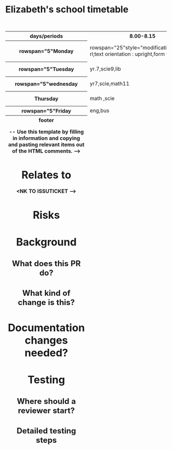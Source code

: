 <!DO TYPE  html >
<html lang="en">
<meta charset=UTF-8">
<meta name="viewport "content="width:width device -width,initial scale=1.0">
<title>school timetable 2025/2024</title>
<style >
body {
    font family:Arial san-serif;
    margin:20px
    background color:fafafa
}
h1{
    text-align:centre 
    color:blue 
}
table {
    width :100%
    border collapse : collapse 
    margin:20px
    background color:white 
}
th,td{
    border: 2px
    padding:10px
    text align:centre 
    background color:white 
}
caption {
    font size:1.5em
    margin-bottom :10px
}
</style>
</head>
<body>
<h1>Elizabeth's school timetable </h1>
<table>
<caption>school timetable 2025/2024</caption>
<thead>
<tr>
<th>days/periods</th>
<th>8.00-8.15</th>
<th>8.15-8.55</th>
<th>8.55-9.45</th>
<th>9.45-10.15</th>
<th>10.15-10.45</th>
<th>10.45-11.15</th>
<th>11.15-12.45</th>
<th>12.45-1.30</th>
<th>1.30-2.00</th>
<th>2.00-2.45</th>
<th>2.45-3.30</th>
<th>3.30-4.00</th>
</tr>
<tr>
<th>rowspan="5"Monday</th>
<td>rowspan="25"style="modification:vertical-rl;text orientation : upright,form
 tutor>
<td>yr.7,yr.8,yr.9,yr.10,yr.11</td>

<td>rowspan="5"devotion </td>
<td>ICT</td>
<td>math</td>
<td>eng</td>
<td>Geo</td>
<td>rowspan="3"break</td>
<td>math ,eng,p.E</td>
<td>scie,Art,P.E</td>
<td>Ls, Ls, math</td>
<td>Bio, free,eng</td>
<td>rowspan="3"lunch</td>
<td>free ,scie ,Ls4</td>
<td>geo, math ,P.E</td>
<td>bs ,geo,math</td>
<td>phy</td>
</tr>
<th>rowspan="5"Tuesday </th>
<td>yr.7,scie9,lib</td>
<td>yr.8,math11,sci9</td>
<td>yr.9,eng17,swa13</td>
<td>yr.10,math,eng7</td>
<td>yr.11,eng7,math4</td>
<td>rowspan="3"break</td> 
<td>math11,Art8,p.E</td>
<td>eng17,geo,P.E</td>
<td>Ls14,Ls,math</td>
<td>histo10,chem,eng</td>
<td>phy10,geo,P.E</td>
<td>rowspan="3"lunch </td>
<td>eng,histo</td>
<td>P.E,ICT2</td>
<td>bs4,Bus</td>
<td>rowspan="3"general meeting </td>
</tr>
<th>rowspan="5"wednesday</th>
<td>yr7,scie,math11</td>
<td>yr8,math ,eng17</td>
<td>yr9, eng, scie9</td>
<td>ICT, ICT</td>
<td>yr11,Bus,eng</td>
<td>break</td>
<td>geo,eng,P.E</td>
<td>histo,Art,math</td>
<td>chem,geo ,eng17</td>
<td>math,geo,ICT</td>
<td>eng,phy,geo</td>
<td>lunch</td>
<td>math,geo</td>
<td>P.E,ICT2</td>
<td>scie,music </td>
<td>geo,scie</td>
<td>bus,geo</td>
<td>clubs</td>
</tr>
<th>Thursday </th>
<td>math ,scie</td>
<td>math,chem</td>
<td>math,chem</td>
<td>rowspan="3"break</td>
<td>geo,eng,P.E</td>
<td>histo,art,P.E</td>
<td>chem,geo,math4</td>
<td>histo,eng,ICT</td>
<td>math,geo,math</td>
<td>rowspan="3"lunch </td>
<td>histo,art</td>
<td>scie,music</td>
<td>math,histo</td>
<td>bio,geo</td>
<td>mind lecture </td>
</tr>
<th>rowspan="5"Friday</th>
<td>eng,bus</td>
<td>math,ICT</td>
<td>eng,ICT2</td>
<td>geo15, geo</td>
<td>ICT2, math4</td>
<td>break</td>
<td>chem,chem ,phy</td>
<td>eng,geo,P.E</td>
<td>math,histo,p.E</td>
<td>ICT2,eng,eng7</td>
<td>math4,chem,P.E</td>
<td>lunch </td>
<td>swa,music </td>
<td>sci,ICT</td>
<td>Bus11,swa</td>
<td>bus,bio</td>
<td>histo,histo10</td>
<td>games</td>
</tr>
<th>footer</footer>
</html>






-- Use this template by filling in information and copying and pasting relevant items out of the HTML comments. -->

# Relates to

<NK TO ISSUTICKET -->

<!-- This risks section must be filled out before the final review and merge. -->

# Risks

<!--
Low, medium, large. List what kind of risks and what could be affected.
-->

# Background

## What does this PR do?

## What kind of change is this?

<!--
Bug fixes (non-breaking change which fixes an issue)
Improvements (misc. changes to existing features)
Features (non-breaking change which adds functionality)
Updates (new versions of included code)
-->

<!-- This "Why" section is most relevant if there are no linked issues explaining why. If there is a related issue, it might make sense to skip this why section. -->
<!--
## Why are we doing this? Any context or related work?
-->

# Documentation changes needed?

<!--
My changes do not require a change to the project documentation.
My changes require a change to the project documentation.
If documentation change is needed: I have updated the documentation accordingly.
-->

<!-- Please show how you tested the PR. This will really help if the PR needs to be retested and probably help the PR get merged quicker. -->

# Testing

## Where should a reviewer start?

## Detailed testing steps

<!--
None: Automated tests are acceptable.
-->

<!--
- As [anon/admin], go to [link]
  - [do action]
  - verify [result]
-->

<!-- If there is a UI change, please include before and after screenshots or videos. This will speed up PRs being merged. It is extra nice to annotate screenshots with arrows or boxes pointing out the differences. -->
<!--
## Screenshots
### Before
### After
-->

<!-- If there is anything about the deployment, please make a note. -->
<!--
# Deploy Notes
-->

<!--  Copy and paste command line output. -->
<!--
## Database changes
-->

<!--  Please specify deploy instructions if there is something more than the automated steps. -->
<!--
## Deployment instructions
-->

<!-- If you are on Discord, please join https://discord.gg/elizaOS and state your Discord username here for the contributor role and join us in #development-feed -->
<!--
## Discord username

-->
